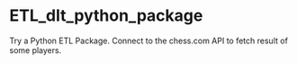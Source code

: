 # ETL_dlt_python_package
Try a Python ETL Package. Connect to the chess.com API to fetch result of some players.
